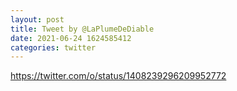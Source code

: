 ```yaml
--- 
layout: post 
title: Tweet by @LaPlumeDeDiable 
date: 2021-06-24 1624585412 
categories: twitter 
--- 
```

https://twitter.com/o/status/1408239296209952772
